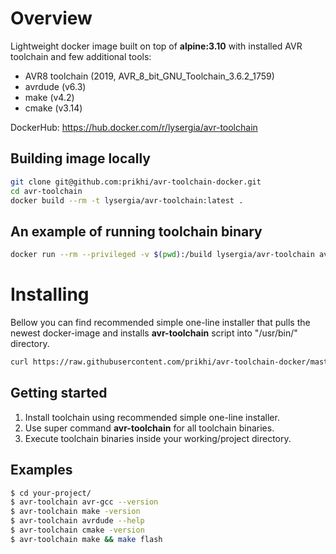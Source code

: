 # Overview

Lightweight docker image built on top of **alpine:3.10** with installed AVR toolchain and few additional tools:
* AVR8 toolchain (2019, AVR_8_bit_GNU_Toolchain_3.6.2_1759)
* avrdude (v6.3)
* make (v4.2)
* cmake (v3.14)

DockerHub: https://hub.docker.com/r/lysergia/avr-toolchain

## Building image locally

```bash
git clone git@github.com:prikhi/avr-toolchain-docker.git
cd avr-toolchain
docker build --rm -t lysergia/avr-toolchain:latest .
```

## An example of running toolchain binary

```bash
docker run --rm --privileged -v $(pwd):/build lysergia/avr-toolchain avr-gcc -version
```

# Installing

Bellow you can find recommended simple one-line installer that pulls the newest docker-image and installs **avr-toolchain** script into "/usr/bin/" directory.

```bash
curl https://raw.githubusercontent.com/prikhi/avr-toolchain-docker/master/install.sh | bash -s --
```

## Getting started

1. Install toolchain using recommended simple one-line installer.
2. Use super command **avr-toolchain** for all toolchain binaries.
3. Execute toolchain binaries inside your working/project directory.

## Examples

```bash
$ cd your-project/
$ avr-toolchain avr-gcc --version
$ avr-toolchain make -version
$ avr-toolchain avrdude --help
$ avr-toolchain cmake -version
$ avr-toolchain make && make flash
```
